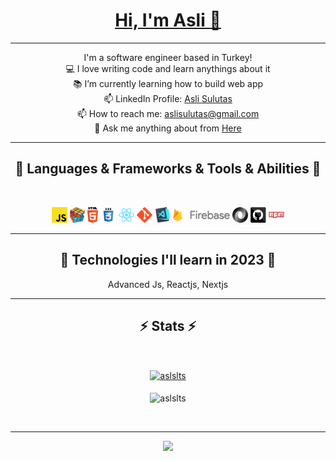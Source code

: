 
   <a align="center" href="https://github.com/khalby786/REHeader">
      <h1>Hi, I'm Asli 👋</h1>
   </a>
   <hr>



<p align="center">
    I'm a software engineer based in Turkey!
    <br>  
    💻 I love writing code and learn anythings about it
    <br>
    📚 I’m currently learning how to build web app 
    <br>
    📫 LinkedIn Profile: <a href="https://www.linkedin.com/in/asli-sulutas-843379178/">Asli Sulutas</a>
    <br>
    📫 How to reach me: <a href="mailto: aslisulutas@gmail.com">aslisulutas@gmail.com</a>
    <br>
    💬 Ask me anything about from <a href="https://github.com/aslslts/aslslts/issues" title="Issues">Here</a>
 </p>



<hr>
  <h2 align="center">🚀 Languages & Frameworks & Tools & Abilities 🚀</h2>
  <br>
  <p align="center">
    <code><img title="Javascript" height="25" src="https://raw.githubusercontent.com/aslslts/aslslts/master/javascript.svg"></code>
    <code><img title="Problem Solving" height="25" src="https://raw.githubusercontent.com/aslslts/aslslts/master/problemSolving.png"></code>
    <code><img title="HTML5" height="25" src="https://raw.githubusercontent.com/aslslts/aslslts/master/html5.svg"></code>
    <code><img title="CSS3" height="25" src="https://raw.githubusercontent.com/aslslts/aslslts/master/css.svg"></code>
    <code><img title="React" height="25" src="https://raw.githubusercontent.com/aslslts/aslslts/master/react-original.svg"></code>
    <code><img title="Git" height="25" src="https://raw.githubusercontent.com/aslslts/aslslts/master/git-original.svg"></code>
    <code><img title="Visual Studio Code" height="25" src="https://raw.githubusercontent.com/aslslts/aslslts/master/vscode.png"></code>
    <code><img title="Firebase" height="25" src="https://raw.githubusercontent.com/aslslts/aslslts/master/firebase.png"></code>
    <code><img title="JSON" height="25" src="https://raw.githubusercontent.com/aslslts/aslslts/master/json.svg"></code>
    <code><img title="GitHub" height="25" src="https://raw.githubusercontent.com/aslslts/aslslts/master/github.svg"></code>
    <code><img title="npm" height="25" src="https://raw.githubusercontent.com/aslslts/aslslts/master/npm.svg"></code>
  </p>
<hr>
  <h2 align="center">🚀 Technologies I'll learn in 2023 🚀</h2>
  <div align="center">
      Advanced Js,
      Reactjs,
      Nextjs
  </div>
 
<hr>


<h2 align="center">⚡ Stats ⚡</h2>
  <br>
  <p align=center>
    <div align=center>
      <a href="https://github.com/aslslts/github-readme-streak-stats" title="Go to Source">
        <img align="center" width=396 src="https://github-readme-streak-stats.herokuapp.com/?user=aslslts&theme=radical&border=61dafb&hide_border=true" alt="aslslts" />
         <br><br>
      </a>

<div align=center> 
<img align="center" width=396 src="https://github-readme-stats.vercel.app/api/top-langs?username=aslslts&show_icons=true&locale=en&layout=compact&show_icons=true&theme=radical&border_color=61dafb&hide_border=true" alt="aslslts" />
</div>

  </p>
    <br>
  <hr>

![](https://komarev.com/ghpvc/?username=aslslts&color=dc143c)


